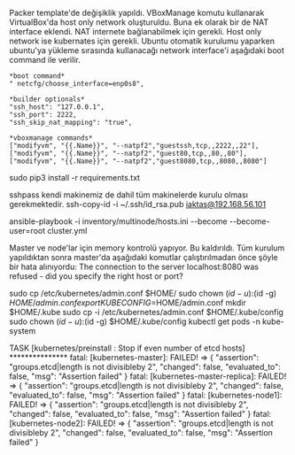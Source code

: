 Packer template'de değişiklik yapıldı. 
VBoxManage komutu kullanarak VirtualBox'da host only network oluşturuldu.
Buna ek olarak bir de NAT interface eklendi. NAT internete bağlanabilmek için gerekli. Host only network ise kubernates için gerekli.
Ubuntu otomatik kurulumu yaparken ubuntu'ya yükleme sırasında kullanacağı network interface'i aşağıdaki boot command ile verilir.

    *boot command*
    " netcfg/choose_interface=enp0s8", 
    
    *builder optionals*
    "ssh_host": "127.0.0.1",
    "ssh_port": 2222,
    "ssh_skip_nat_mapping": "true",
    
    *vboxmanage commands*
    ["modifyvm", "{{.Name}}", "--natpf2","guestssh,tcp,,2222,,22"],
    ["modifyvm", "{{.Name}}", "--natpf2","guest80,tcp,,80,,80"],
    ["modifyvm", "{{.Name}}", "--natpf2","guest8080,tcp,,8080,,8080"]


sudo pip3 install -r requirements.txt

sshpass kendi makinemiz de dahil tüm makinelerde kurulu olması gerekmektedir.
ssh-copy-id -i ~/.ssh/id_rsa.pub iaktas@192.168.56.101

ansible-playbook -i inventory/multinode/hosts.ini  --become --become-user=root cluster.yml

Master ve node'lar için memory kontrolü yapıyor. Bu kaldırıldı.
Tüm kurulum yapıldıktan sonra master'da aşağıdaki komutlar çalıştırılmadan önce şöyle bir hata alınıyordu:
The connection to the server localhost:8080 was refused - did you specify the right host or port?  

sudo cp /etc/kubernetes/admin.conf $HOME/
sudo chown $(id -u):$(id -g) $HOME/admin.conf
export KUBECONFIG=$HOME/admin.conf
mkdir $HOME/.kube
sudo cp -i /etc/kubernetes/admin.conf $HOME/.kube/config
sudo chown $(id -u):$(id -g) $HOME/.kube/config
kubectl get pods -n kube-system


TASK [kubernetes/preinstall : Stop if even number of etcd hosts] ***************
fatal: [kubernetes-master]: FAILED! => {
    "assertion": "groups.etcd|length is not divisibleby 2",
    "changed": false,
    "evaluated_to": false,
    "msg": "Assertion failed"
}
fatal: [kubernetes-master-replica]: FAILED! => {
    "assertion": "groups.etcd|length is not divisibleby 2",
    "changed": false,
    "evaluated_to": false,
    "msg": "Assertion failed"
}
fatal: [kubernetes-node1]: FAILED! => {
    "assertion": "groups.etcd|length is not divisibleby 2",
    "changed": false,
    "evaluated_to": false,
    "msg": "Assertion failed"
}
fatal: [kubernetes-node2]: FAILED! => {
    "assertion": "groups.etcd|length is not divisibleby 2",
    "changed": false,
    "evaluated_to": false,
    "msg": "Assertion failed"
}
